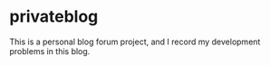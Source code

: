 # privateblog
This is a personal blog forum project, and I record my development problems in this blog.
